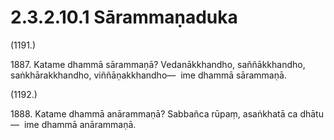 # 2.3.2.10.1 Sārammaṇaduka

(1191.)

1887\. Katame dhammā sārammaṇā? Vedanākkhandho, saññākkhandho, saṅkhārakkhandho, viññāṇakkhandho—  ime dhammā sārammaṇā.

(1192.)

1888\. Katame dhammā anārammaṇā? Sabbañca rūpaṃ, asaṅkhatā ca dhātu—  ime dhammā anārammaṇā.
